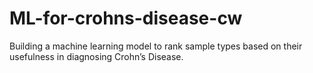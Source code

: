 # ML-for-crohns-disease-cw
Building a machine learning model to rank sample types based on their usefulness in diagnosing Crohn’s Disease.
